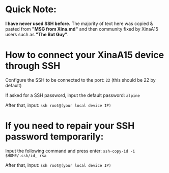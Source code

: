 # Quick Note:
**I have never used SSH before.** The majority of text here was copied & pasted from **"MSG from Xina.md"** and then community fixed by XinaA15 users such as **"The Bot Guy"**.

# How to connect your XinaA15 device through SSH

Configure the SSH to be connected to the port: `22` (this should be 22 by default)

If asked for a SSH password, input the default password: `alpine`

After that, input: `ssh root@(your local device IP)`

# If you need to repair your SSH password temporarily:

Input the following command and press enter: `ssh-copy-id -i $HOME/.ssh/id_ rsa` 

After that, input: `ssh root@(your local device IP)`
